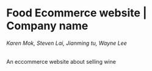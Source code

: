 # Food Ecommerce website | Company name
###### Karen Mok, Steven Lai, Jianming tu, Wayne Lee
An eccommerce website about selling wine



